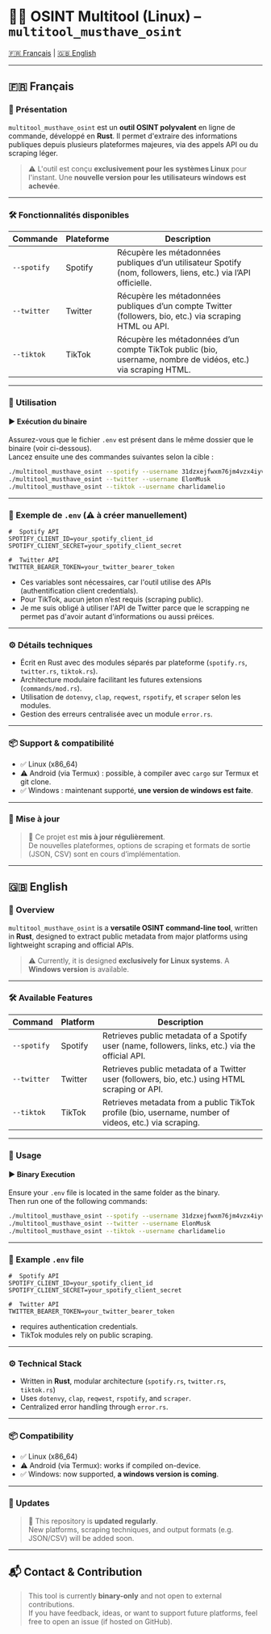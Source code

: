
# 🕵️‍♂️ OSINT Multitool (Linux) – `multitool_musthave_osint`

[🇫🇷 Français](#français) | [🇬🇧 English](#english)

---

## 🇫🇷 Français

### 🔎 Présentation

`multitool_musthave_osint` est un **outil OSINT polyvalent** en ligne de commande, développé en **Rust**. Il permet d'extraire des informations publiques depuis plusieurs plateformes majeures, via des appels API ou du scraping léger.  
> ⚠️ L'outil est conçu **exclusivement pour les systèmes Linux** pour l'instant. Une **nouvelle version pour les utilisateurs windows est achevée**.

---

### 🛠️ Fonctionnalités disponibles

| Commande | Plateforme | Description |
|----------|------------|-------------|
| `--spotify` | Spotify | Récupère les métadonnées publiques d’un utilisateur Spotify (nom, followers, liens, etc.) via l’API officielle. |
| `--twitter` | Twitter | Récupère les métadonnées publiques d’un compte Twitter (followers, bio, etc.) via scraping HTML ou API. |
| `--tiktok` | TikTok | Récupère les métadonnées d’un compte TikTok public (bio, username, nombre de vidéos, etc.) via scraping HTML. |

---

### 🚀 Utilisation

#### ▶️ Exécution du binaire

Assurez-vous que le fichier `.env` est présent dans le même dossier que le binaire (voir ci-dessous).  
Lancez ensuite une des commandes suivantes selon la cible :

```bash
./multitool_musthave_osint --spotify --username 31dzxejfwxm76jm4vzx4iyv5ucuu
./multitool_musthave_osint --twitter --username ElonMusk
./multitool_musthave_osint --tiktok --username charlidamelio
```

---

### 🔐 Exemple de `.env` (⚠️ à créer manuellement)

```env
#  Spotify API
SPOTIFY_CLIENT_ID=your_spotify_client_id
SPOTIFY_CLIENT_SECRET=your_spotify_client_secret

#  Twitter API
TWITTER_BEARER_TOKEN=your_twitter_bearer_token

```

- Ces variables sont nécessaires, car l'outil utilise des APIs (authentification client credentials).
- Pour TikTok, aucun jeton n’est requis (scraping public).
- Je me suis obligé à utiliser l'API de Twitter parce que le scrapping ne permet pas d'avoir autant d'informations ou aussi préices.

---

### ⚙️ Détails techniques

- Écrit en Rust avec des modules séparés par plateforme (`spotify.rs`, `twitter.rs`, `tiktok.rs`).
- Architecture modulaire facilitant les futures extensions (`commands/mod.rs`).
- Utilisation de `dotenvy`, `clap`, `reqwest`, `rspotify`, et `scraper` selon les modules.
- Gestion des erreurs centralisée avec un module `error.rs`.

---

### 📦 Support & compatibilité

- ✅ Linux (x86_64)
- ⚠️ Android (via Termux) : possible, à compiler avec `cargo` sur Termux et git clone.
- ✅ Windows : maintenant supporté, **une version de windows est faite**.

---

### 🔄 Mise à jour

> 📢 Ce projet est **mis à jour régulièrement**.  
> De nouvelles plateformes, options de scraping et formats de sortie (JSON, CSV) sont en cours d’implémentation.

---

## 🇬🇧 English

### 🔎 Overview

`multitool_musthave_osint` is a **versatile OSINT command-line tool**, written in **Rust**, designed to extract public metadata from major platforms using lightweight scraping and official APIs.  
> ⚠️ Currently, it is designed **exclusively for Linux systems**. A **Windows version** is available.

---

### 🛠️ Available Features

| Command | Platform | Description |
|--------|----------|-------------|
| `--spotify` | Spotify | Retrieves public metadata of a Spotify user (name, followers, links, etc.) via the official API. |
| `--twitter` | Twitter | Retrieves public metadata of a Twitter user (followers, bio, etc.) using HTML scraping or API. |
| `--tiktok` | TikTok | Retrieves metadata from a public TikTok profile (bio, username, number of videos, etc.) via scraping. |

---

### 🚀 Usage

#### ▶️ Binary Execution

Ensure your `.env` file is located in the same folder as the binary.  
Then run one of the following commands:

```bash
./multitool_musthave_osint --spotify --username 31dzxejfwxm76jm4vzx4iyv5ucuu
./multitool_musthave_osint --twitter --username ElonMusk
./multitool_musthave_osint --tiktok --username charlidamelio
```

---

### 🔐 Example `.env` file

```env
#  Spotify API
SPOTIFY_CLIENT_ID=your_spotify_client_id
SPOTIFY_CLIENT_SECRET=your_spotify_client_secret

#  Twitter API
TWITTER_BEARER_TOKEN=your_twitter_bearer_token

```

- requires authentication credentials.
- TikTok modules rely on public scraping.

---

### ⚙️ Technical Stack

- Written in **Rust**, modular architecture (`spotify.rs`, `twitter.rs`, `tiktok.rs`)
- Uses `dotenvy`, `clap`, `reqwest`, `rspotify`, and `scraper`.
- Centralized error handling through `error.rs`.

---

### 📦 Compatibility

- ✅ Linux (x86_64)
- ⚠️ Android (via Termux): works if compiled on-device.
- ✅ Windows: now supported, **a windows version is coming**.

---

### 🔄 Updates

> 📢 This repository is **updated regularly**.  
> New platforms, scraping techniques, and output formats (e.g. JSON/CSV) will be added soon.

---

## 📬 Contact & Contribution

> This tool is currently **binary-only** and not open to external contributions.  
If you have feedback, ideas, or want to support future platforms, feel free to open an issue (if hosted on GitHub).
